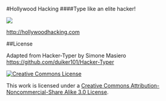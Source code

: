 #Hollywood Hacking
####Type like an elite hacker!

<img src="https://travis-ci.org/benbrunton/Hacker-Typer.png?branch=master"/>


http://hollywoodhacking.com


##License


Adapted from Hacker-Typer by Simone Masiero https://github.com/duiker101/Hacker-Typer


<a rel="license" href="http://creativecommons.org/licenses/by-nc-sa/3.0/">
	<img alt="Creative Commons License" style="border-width:0" src="http://i.creativecommons.org/l/by-nc-sa/3.0/au/88x31.png" />
</a>

This work is licensed under a <a rel="license" href="http://creativecommons.org/licenses/by-nc-sa/3.0/">Creative Commons Attribution-Noncommercial-Share Alike 3.0 License</a>.
